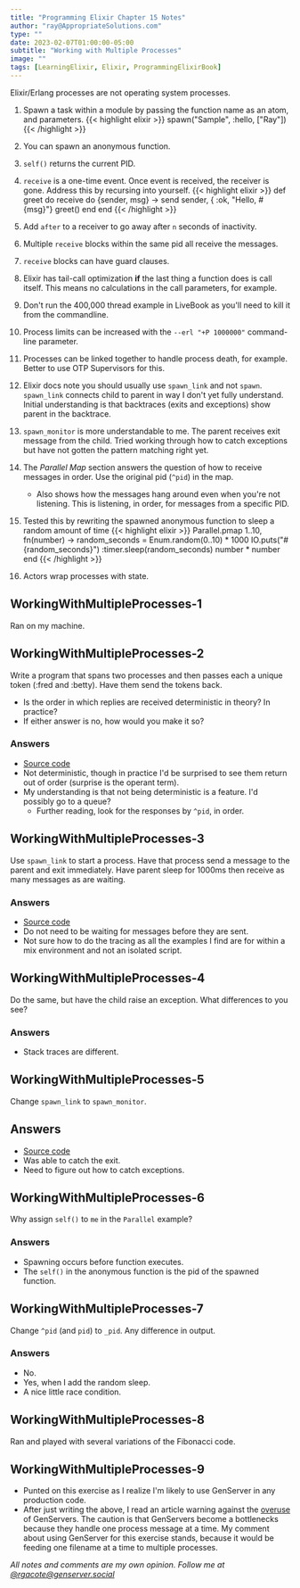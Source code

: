 ```yaml
---
title: "Programming Elixir Chapter 15 Notes"
author: "ray@AppropriateSolutions.com"
type: ""
date: 2023-02-07T01:00:00-05:00
subtitle: "Working with Multiple Processes"
image: ""
tags: [LearningElixir, Elixir, ProgrammingElixirBook]
---
```


Elixir/Erlang processes are not operating system processes.

<!--more-->

1. Spawn a task within a module by passing the function name as an atom, and parameters.
{{< highlight elixir >}}
   spawn("Sample", :hello, ["Ray"])
{{< /highlight >}}

1. You can spawn an anonymous function.

1. `self()` returns the current PID.

1. `receive` is a one-time event. Once event is received, the receiver is gone.
   Address this by recursing into yourself.
{{< highlight elixir >}}
  def greet do
    receive do
      {sender, msg} ->
      send sender, { :ok, "Hello, #{msg}"}
      greet()
    end
  end
{{< /highlight >}}

1. Add `after` to a receiver to go away after `n` seconds of inactivity.

1. Multiple `receive` blocks within the same pid all receive the messages.

1. `receive` blocks can have guard clauses.

1. Elixir has tail-call optimization __if__ the last thing a function does is call itself.
   This means no calculations in the call parameters, for example.

1. Don't run the 400,000 thread example in LiveBook as you'll need to kill it from the commandline.

1. Process limits can be increased with the `--erl "+P 1000000"` command-line parameter.

1. Processes can be linked together to handle process death, for example.
   Better to use OTP Supervisors for this.

1. Elixir docs note you should usually use `spawn_link` and not `spawn`.
   `spawn_link` connects child to parent in way I don't yet fully understand.
   Initial understanding is that backtraces (exits and exceptions) show parent in the backtrace.

1. `spawn_monitor` is more understandable to me.
   The parent receives exit message from the child.
   Tried working through how to catch exceptions but have not gotten the pattern matching right yet.

1. The _Parallel Map_ section answers the question of how to receive messages in order.
   Use the original pid (`^pid`) in the map.
   - Also shows how the messages hang around even when you're not listening.
     This is listening, in order, for messages from a specific PID.

1. Tested this by rewriting the spawned anonymous function to sleep a random amount of time
    {{< highlight elixir >}}
    Parallel.pmap 1..10, fn(number) ->
      random_seconds = Enum.random(0..10) * 1000
      IO.puts("#{random_seconds}")
      :timer.sleep(random_seconds)
    number * number
    end
    {{< /highlight >}}

1. Actors wrap processes with state.

## WorkingWithMultipleProcesses-1
Ran on my machine.

## WorkingWithMultipleProcesses-2
Write a program that spans two processes and then passes each a unique token (:fred and :betty).
Have them send the tokens back.
- Is the order in which replies are received deterministic in theory? In practice?
- If either answer is no, how would you make it so?

### Answers
- [Source code](https://github.com/rgacote/ProgrammingElixirExercises/blob/main/WorkingWithMultipleProcesses-2.exs)
- Not deterministic, though in practice I'd be surprised to see them return out of order (surprise is the operant term).
- My understanding is that not being deterministic is a feature.
  I'd possibly go to a queue?
  - Further reading, look for the responses by `^pid`, in order.

## WorkingWithMultipleProcesses-3
Use `spawn_link` to start a process.
Have that process send a message to the parent and exit immediately.
Have parent sleep for 1000ms then receive as many messages as are waiting.

### Answers
- [Source code](https://github.com/rgacote/ProgrammingElixirExercises/blob/main/WorkingWithMultipleProcesses-3.exs)
- Do not need to be waiting for messages before they are sent.
- Not sure how to do the tracing as all the examples I find are for within a mix environment and not an isolated script.

## WorkingWithMultipleProcesses-4
Do the same, but have the child raise an exception.
What differences to you see?

### Answers
- Stack traces are different.

## WorkingWithMultipleProcesses-5
Change `spawn_link` to `spawn_monitor`.

## Answers
- [Source code](https://github.com/rgacote/ProgrammingElixirExercises/blob/main/WorkingWithMultipleProcesses-5.exs)
- Was able to catch the exit.
- Need to figure out how to catch exceptions.

## WorkingWithMultipleProcesses-6
Why assign `self()` to `me` in the `Parallel` example?

### Answers
- Spawning occurs before function executes.
- The `self()` in the anonymous function is the pid of the spawned function.

## WorkingWithMultipleProcesses-7
Change `^pid` (and `pid`) to `_pid`.
Any difference in output.

### Answers
- No.
- Yes, when I add the random sleep.
- A nice little race condition.

## WorkingWithMultipleProcesses-8
Ran and played with several variations of the Fibonacci code.

## WorkingWithMultipleProcesses-9
- Punted on this exercise as I realize I'm likely to use GenServer in any production code.
- After just writing the above, I read an article warning against the [overuse](https://learn-elixir.dev/blogs/dangers-of-genservers) of GenServers.
  The caution is that GenServers become a bottlenecks because they handle one process message at a time.
  My comment about using GenServer for this exercise stands, because it would be feeding one
  filename at a time to multiple processes.

_All notes and comments are my own opinion. Follow me at [@rgacote@genserver.social](https://genserver.social/rgacote)_
